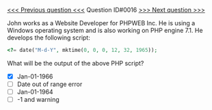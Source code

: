 [<<< Previous question <<<](0015.md)  Question ID#0016 [>>> Next question >>>](0017.md) 

John works as a Website Developer for PHPWEB Inc. He is using a Windows operating system and is also working on PHP engine 7.1. He develops the following script:
```php
<?= date("M-d-Y", mktime(0, 0, 0, 12, 32, 1965));
```
What will be the output of the above PHP script?

- [x] Jan-01-1966
- [ ] Date out of range error
- [ ] Jan-01-1964
- [ ] -1 and warning
